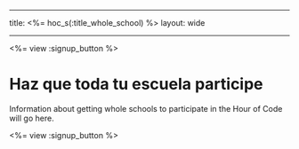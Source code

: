 * * *

title: <%= hoc_s(:title_whole_school) %> layout: wide

* * *

<%= view :signup_button %>

# Haz que toda tu escuela participe

Information about getting whole schools to participate in the Hour of Code will go here.

<%= view :signup_button %>